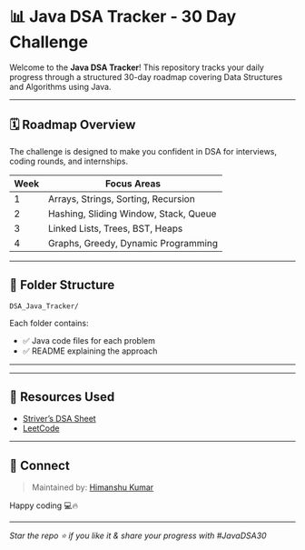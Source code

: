 # 📊 Java DSA Tracker - 30 Day Challenge

Welcome to the **Java DSA Tracker**! This repository tracks your daily progress through a structured 30-day roadmap covering Data Structures and Algorithms using Java.

---

## 🗓️ Roadmap Overview

The challenge is designed to make you confident in DSA for interviews, coding rounds, and internships.

| Week | Focus Areas                             |
|------|------------------------------------------|
| 1    | Arrays, Strings, Sorting, Recursion      |
| 2    | Hashing, Sliding Window, Stack, Queue    |
| 3    | Linked Lists, Trees, BST, Heaps          |
| 4    | Graphs, Greedy, Dynamic Programming      |

---

## 📁 Folder Structure

```
DSA_Java_Tracker/

```

Each folder contains:
- ✅ Java code files for each problem
- ✅ README explaining the approach

---



---

## 🧠 Resources Used

- [Striver’s DSA Sheet](https://takeuforward.org/interviews/strivers-sde-sheet-top-coding-interview-problems/)
- [LeetCode](https://leetcode.com)

---

## 💬 Connect
> Maintained by: [Himanshu Kumar](https://www.linkedin.com/in/himanshu-kumar)

Happy coding 💻🔥

---

_Star the repo ⭐ if you like it & share your progress with #JavaDSA30_
